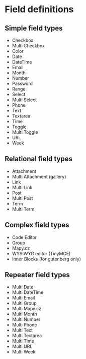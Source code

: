 # Field definitions

## Simple field types

* Checkbox
* Multi Checkbox
* Color
* Date
* DateTime
* Email
* Month
* Number
* Password
* Range
* Select
* Multi Select
* Phone
* Text
* Textarea
* Time
* Toggle
* Multi Toggle
* URL
* Week

## Relational field types

* Attachment
* Multi Attachment (gallery)
* Link
* Multi Link
* Post
* Multi Post
* Term
* Multi Term

## Complex field types

* Code Editor
* Group
* Mapy.cz
* WYSIWYG editor (TinyMCE)
* Inner Blocks (for gutenberg only)

## Repeater field types

* Multi Date
* Multi DateTime
* Multi Email
* Multi Group
* Multi Mapy.cz
* Multi Month
* Multi Number
* Multi Phone
* Multi Text
* Multi Textarea
* Multi Time
* Multi URL
* Multi Week
